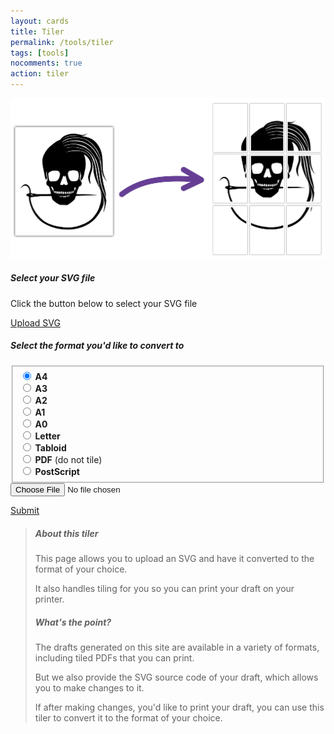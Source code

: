 ```yaml
---
layout: cards
title: Tiler
permalink: /tools/tiler
tags: [tools]
nocomments: true
action: tiler
---
```

<div class="container">
<div id="tile">
    <div class="paper">
    <div class="row">
    <div class="col-md-6 col-lg-6 col-xl-6">
    <img id="svg-img" src="/img/tiler.svg" alt="Visual representation of what the tiler does">
    </div>
    <div class="col">
        <div id="step1" class="mt-3">
            <h5>Select your SVG file</h5>
            <p>Click the button below to select your SVG file</p>
            <p><a href="#" class="btn btn-outline-primary btn-lg btn-block" id="svg-btn">Upload SVG</a></p>
        </div>
        <div id="step2" class="mt-3 hidden">
            <h5>Select the format you'd like to convert to</h5>
            <form id="form">
                <fieldset class="form-group px-5 mt-3" id="format">
                    <div class="form-check"><label class="form-check-label"><input class="form-check-input format" name="format" id="format-a4" value="A4" type="radio" checked="checked"> <b>A4</b></label></div>
                    <div class="form-check"><label class="form-check-label"><input class="form-check-input format" name="format" id="format-a3" value="A3" type="radio"> <b>A3</b></label></div>
                    <div class="form-check"><label class="form-check-label"><input class="form-check-input format" name="format" id="format-a2" value="A2" type="radio"> <b>A2</b></label></div>
                    <div class="form-check"><label class="form-check-label"><input class="form-check-input format" name="format" id="format-a1" value="A1" type="radio"> <b>A1</b></label></div>
                    <div class="form-check"><label class="form-check-label"><input class="form-check-input format" name="format" id="format-a0" value="A0" type="radio"> <b>A0</b></label></div>
                    <div class="form-check"><label class="form-check-label"><input class="form-check-input format" name="format" id="format-letter" value="Let" type="radio"> <b>Letter</b></label></div>
                    <div class="form-check"><label class="form-check-label"><input class="form-check-input format" name="format" id="format-tabloid" value="Tab" type="radio"> <b>Tabloid</b></label></div>
                    <div class="form-check"><label class="form-check-label"><input class="form-check-input format" name="format" id="format-pdf" value="pdf" type="radio"> <b>PDF</b> (do not tile)</label></div>
                    <div class="form-check"><label class="form-check-label"><input class="form-check-input format" name="format" id="format-ps" value="ps" type="radio"> <b>PostScript</b></label></div>
                </fieldset>
                <input class="hidden" id="file" name="file" type="file">
                <input class="hidden" id="svg" name="svg" type="hidden">
            <p><a href="#" class="btn btn-primary btn-lg btn-block" id="submit-btn">Submit</a></p> 
            </form>
        </div>
    </div>
    </div>
</div>
<div class="m600">
<blockquote class="tip">
<h5>About this tiler</h5>
<p>This page allows you to upload an SVG and have it converted to the format of your choice.</p>
<p>It also handles tiling for you so you can print your draft on your printer.</p>
<h5>What's the point?</h5>
<p>The drafts generated on this site are available in a variety of formats, including tiled PDFs that you can print.</p>
<p>But we also provide the SVG source code of your draft, which allows you to make changes to it.</p>
<p>If after making changes, you'd like to print your draft, you can use this tiler to convert it to the format of your choice.</p>
</blockquote>
</div>
</div>
